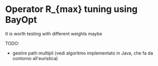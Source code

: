 Operator R_{max} tuning using BayOpt
====================================

It is worth testing with different weights maybe

TODO:
 - gestire path multipli (vedi algoritmo implementato in Java, che fa
		 da contorno all'euristica)






